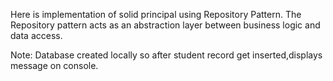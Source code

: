 Here is implementation of solid principal using Repository Pattern.
The Repository pattern acts as an abstraction layer between business logic and data access.

Note: Database created locally so after student record get inserted,displays message on console.
